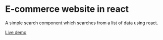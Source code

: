 # E-commerce website in react

A simple search component which searches from a list of data using react.

[Live demo](https://monalighosh.github.io/monaio/)
